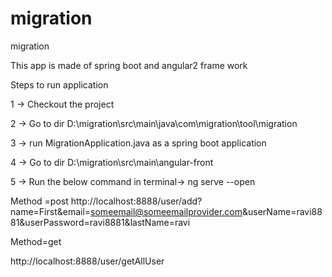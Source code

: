 # migration
migration

This app is made of spring boot and angular2 frame work

Steps to run application

1 -> Checkout the project

2 -> Go to dir D:\migration\src\main\java\com\migration\tool\migration

3 -> run MigrationApplication.java as a spring boot application

4 -> Go to dir D:\migration\src\main\angular-front

5 -> Run the below command in terminal-> ng serve --open


Method =post
http://localhost:8888/user/add?name=First&email=someemail@someemailprovider.com&userName=ravi8881&userPassword=ravi8881&lastName=ravi

Method=get

http://localhost:8888/user/getAllUser
